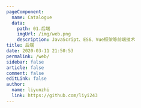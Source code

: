 ```yaml
---
pageComponent:
  name: Catalogue
  data:
    path: 01.后端
    imgUrl: /img/web.png
    description: JavaScript、ES6、Vue框架等前端技术
title: 后端
date: 2020-03-11 21:50:53
permalink: /web/
sidebar: false
article: false
comment: false
editLink: false
author:
  name: liyunzhi
  link: https://github.com/liyi243
---
```

